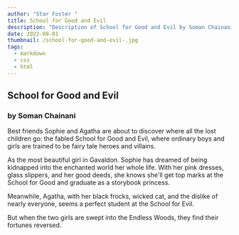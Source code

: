 ```yaml
---
author: "Star Foster "
title: School for Good and Evil
description: "Description of School for Good and Evil by Soman Chainani "
date: 2022-08-01
thumbnail: /school-for-good-and-evil-.jpg
tags:
  - markdown
  - css
  - html
---
```


## School for Good and Evil

### by Soman Chainani

Best friends Sophie and Agatha are about to discover where all the lost children go: the fabled School for Good and Evil, where ordinary boys and girls are trained to be fairy tale heroes and villains. 

As the most beautiful girl in Gavaldon. Sophie has dreamed of being kidnapped into the enchanted world her whole life. With her pink dresses, glass slippers, and her good deeds, she knows she'll get top marks at the School for Good and graduate as a storybook princess. 

Meanwhile, Agatha, with her black frocks, wicked cat, and the dislike of nearly everyone, seems a perfect student at the School for Evil. 

But when the two girls are swept into the Endless Woods, they find their fortunes reversed.
